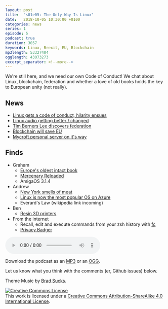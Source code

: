 ```yaml
---
layout: post
title:  "s01e05: The Only Way Is Linux"
date:   2018-10-05 10:30:00 +0100
categories: news
series: 1
episode: 5
podcast: true
duration: 3057
keywords: Linux, Brexit, EU, Blockchain
mp3length: 53327404
ogglength: 43073273
excerpt_separator: <!--more-->
---
```


We're still here, and we need our own Code of Conduct! We chat about Linux, blockchain, federation and whether a love of old books holds the key to European unity (not really).

<!--more-->

## News
* [Linux gets a code of conduct, hilarity ensues](https://linux.slashdot.org/story/18/09/27/1529236/linus-torvalds-on-linuxs-code-of-conduct)
* [Linux audio getting better / changed](https://blogs.gnome.org/uraeus/2018/09/24/getting-the-team-together-to-revolutionize-linux-audio/)
* [Tim Berners Lee discovers federation](https://solid.mit.edu/)
* [Blockchain will save EU](https://ftalphaville.ft.com/2018/10/02/1538481491000/Chancellor-s-blockchain-idea-is-a-desperate-scrape-of-the-Brexit-barrel/)
* [Mycroft personal server on it's way](https://mycroft.ai/blog/mycroft-personal-server-conversation/)

## Finds
* Graham
  * [Europe's oldest intact book](http://www.openculture.com/2018/09/europes-oldest-intact-book-preserved-found-coffin-saint.html)
  * [Mercenary Reloaded](http://mercenary.eversberg.eu/)
  * AmigaOS 3.1.4
* Andrew 
  * [New York smells of meat](https://cityroom.blogs.nytimes.com/2011/04/01/what-does-new-york-smell-like-to-you/)
  * [Linux is now the most popular OS on Azure](https://linux.slashdot.org/story/18/09/27/209211/linux-now-dominates-azure)
  * Everard's Law (wikipedia link incoming)
* Ben
  * [Resin 3D printers](https://en.wikipedia.org/wiki/Stereolithography)
* From the internet
  * Recall, edit and execute commands from your zsh history with [fc](https://www-s.acm.illinois.edu/workshops/zsh/history/fc.html)
  * [Privacy Badger](https://www.eff.org/privacybadger)
  
<audio controls>
  <source src="http://bugreport.co.uk/assets/bugreport_s1e5.ogg" type="audio/ogg">
  <source src="http://bugreport.co.uk/assets/bugreport_s1e5.mp3" type="audio/mpeg">
</audio>

Download the podcast as an [MP3](http://bugreport.co.uk/assets/bugreport_s1e5.mp3) or an [OGG](http://bugreport.co.uk/assets/bugreport_s1e5.ogg).

Let us know what you think with the comments (er, Github issues) below.

Theme Music by [Brad Sucks](http://www.bradsucks.net/).

<a rel="license" href="http://creativecommons.org/licenses/by-sa/4.0/"><img alt="Creative Commons License" style="border-width:0" src="https://i.creativecommons.org/l/by-sa/4.0/88x31.png" /></a><br />This work is licensed under a <a rel="license"  href="http://creativecommons.org/licenses/by-sa/4.0/">Creative Commons Attribution-ShareAlike 4.0 International License</a>.
